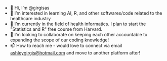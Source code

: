 - 👋 Hi, I’m @girgisas
- 👀 I’m interested in learning AI, R, and other softwares/code related to the healthcare industry
- 🌱 I’m currently in the field of health informatics. I plan to start the "Statistics and R" free course from Harvard.
- 💞️ I’m looking to collaborate on keeping each other accountable to expanding the scope of our coding knowledge!
- 📫 How to reach me - would love to connect via email ashleygirgis@hotmail.com and move to another platform after!

<!---
girgisas/girgisas is a ✨ special ✨ repository because its `README.md` (this file) appears on your GitHub profile.
You can click the Preview link to take a look at your changes.
--->

